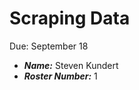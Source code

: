 Scraping Data
==============================
Due: September 18
- ***Name:*** Steven Kundert
- ***Roster Number:*** 1
